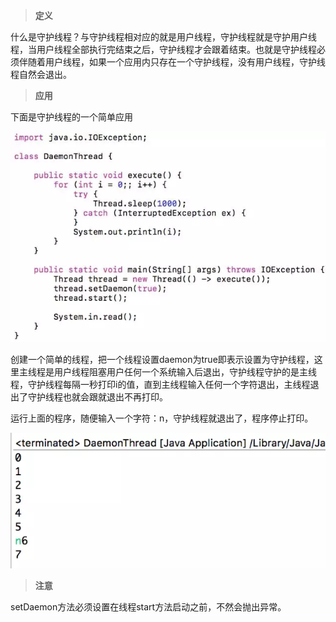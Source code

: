> **定义**



什么是守护线程？与守护线程相对应的就是用户线程，守护线程就是守护用户线程，当用户线程全部执行完结束之后，守护线程才会跟着结束。也就是守护线程必须伴随着用户线程，如果一个应用内只存在一个守护线程，没有用户线程，守护线程自然会退出。



> **应用**



下面是守护线程的一个简单应用



![img](./res/det1.webp)



创建一个简单的线程，把一个线程设置daemon为true即表示设置为守护线程，这里主线程是用户线程阻塞用户任何一个系统输入后退出，守护线程守护的是主线程，守护线程每隔一秒打印i的值，直到主线程输入任何一个字符退出，主线程退出了守护线程也就会跟就退出不再打印。



运行上面的程序，随便输入一个字符：n，守护线程就退出了，程序停止打印。



![img](./res/det2.webp)



> **注意**



setDaemon方法必须设置在线程start方法启动之前，不然会抛出异常。